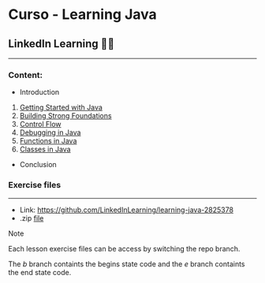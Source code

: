 # Curso - Learning Java
## LinkedIn Learning 👨‍🎓
---
### Content:

- Introduction
1. [Getting Started with Java](1_Getting_Started_with_Java/notes.md)
2. [Building Strong Foundations](2_Building_Stronge_Foundations/notes.md)
3. [Control Flow](3_Control_Flow/notes.md)
4. [Debugging in Java](4_Debugging_in_Java/notes.md)
5. [Functions in Java](5_Functions_in_Java/notes.md)
6. [Classes in Java](6_Classes_in_Java/notes.md)

- Conclusion



### **Exercise files**
--- 
- Link: https://github.com/LinkedInLearning/learning-java-2825378
- .zip [file](Ex_Files_Learning_Java.zip)

> [!NOTE]
> Each lesson exercise files can be access by switching the repo branch. 
> 
> The *b* branch containts the begins state code and the *e* branch containts the end state code.